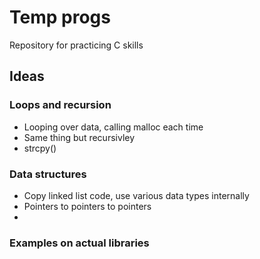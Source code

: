 # Temp progs
Repository for practicing C skills

## Ideas

### Loops and recursion
 - Looping over data, calling malloc each time
 - Same thing but recursivley
 - strcpy()

### Data structures
 - Copy linked list code, use various data types internally
 - Pointers to pointers to pointers
 - 

### Examples on actual libraries

